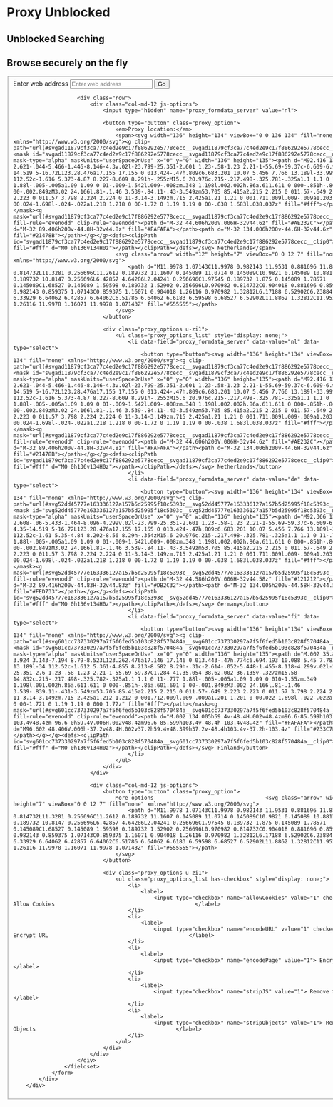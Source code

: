 # Proxy Unblocked
## Unblocked Searching

<div>
            <div class="ClientInfo is-alone">
                <form class="o-pageproxy__form js-proxyform" method="post" action="/">
                    <h2>Browse securely on the fly</h2>
                    <fieldset>
                        <div class="form-group">
                            <label for="u" class="u-visuallyhidden">Enter web address</label>
                            <input class="form-control" id="u" name="u" placeholder="Enter web address">
                            <button class="c-btn c-btn__secondary c-btn--normaltext u-bold" type="submit" id="hide_register_save" name="go">Go</button>
                        </div>

                        <div class="row">
                            <div class="col-md-12 js-options">
                                <input type="hidden" name="proxy_formdata_server" value="nl">

                                <button type="button" class="proxy_option">
                                    <em>Proxy location:</em>
                                    <span><svg width="136" height="134" viewBox="0 0 136 134" fill="none" xmlns="http://www.w3.org/2000/svg"><g clip-path="url(#svgad11879cf3ca77c4ed2e9c17f886292e5778cecc__svgad11879cf3ca77c4ed2e9c17f886292e5778cecc__clip0)"><mask id="svgad11879cf3ca77c4ed2e9c17f886292e5778cecc__svgad11879cf3ca77c4ed2e9c17f886292e5778cecc__mask0" mask-type="alpha" maskUnits="userSpaceOnUse" x="0" y="0" width="136" height="135"><path d="M92.416 134.006c-2.621-.044-5.466-1.446-8.146-4.3v.02l-23.799-25.351-2.601 1.23-.58-1.23 2.21-1-55.69-59.37c-6.609-6.999-4.35-14.519 5-16.72L123.28.476a17.155 17.155 0 013.424-.47h.809c6.683.201 10.07 5.456 7.766 13.189l-33.999 112.52c-1.616 5.373-4.87 8.227-8.609 8.291h-.255zM15.6 20.976c.215-.217.498-.325.781-.325a1.1 1.1 0 11-.776 1.88l-.005-.005a1.09 1.09 0 01-.009-1.542l.009-.008zm.348 1.198l.002.002h.86a.611.611 0 000-.851h-.86a.6.6 0 00-.002.849zM3.02 24.166l.81-.1.46 3.539-.84.11-.43-3.549zm53.705 85.415a2.215 2.215 0 011.57-.649 2.223 2.223 0 011.57 3.798 2.224 2.224 0 11-3.14-3.149zm.715 2.425a1.21 1.21 0 001.711.009l.009-.009a1.203 1.203 0 00.024-1.698l-.024-.022a1.218 1.218 0 00-1.72 0 1.19 1.19 0 00-.038 1.683l.038.037z" fill="#fff"></path></mask><g mask="url(#svgad11879cf3ca77c4ed2e9c17f886292e5778cecc__svgad11879cf3ca77c4ed2e9c17f886292e5778cecc__mask0)" fill-rule="evenodd" clip-rule="evenodd"><path d="M-32 44.606h200V.006H-32v44.6z" fill="#AE232C"></path><path d="M-32 89.406h200v-44.8H-32v44.8z" fill="#FAFAFA"></path><path d="M-32 134.006h200v-44.6H-32v44.6z" fill="#21478B"></path></g></g><defs><clipPath id="svgad11879cf3ca77c4ed2e9c17f886292e5778cecc__svgad11879cf3ca77c4ed2e9c17f886292e5778cecc__clip0"><path fill="#fff" d="M0 0h136v134H0z"></path></clipPath></defs></svg> Netherlands</span>
                                    <svg class="arrow" width="12" height="7" viewBox="0 0 12 7" fill="none" xmlns="http://www.w3.org/2000/svg">
                                        <path d="M11.9978 1.07143C11.9978 0.982143 11.9531 0.881696 11.8862 0.814732L11.3281 0.256696C11.2612 0.189732 11.1607 0.145089 11.0714 0.145089C10.9821 0.145089 10.8817 0.189732 10.8147 0.256696L6.42857 4.64286L2.04241 0.256696C1.97545 0.189732 1.875 0.145089 1.78571 0.145089C1.68527 0.145089 1.59598 0.189732 1.52902 0.256696L0.970982 0.814732C0.904018 0.881696 0.859375 0.982143 0.859375 1.07143C0.859375 1.16071 0.904018 1.26116 0.970982 1.32812L6.17188 6.52902C6.23884 6.59598 6.33929 6.64062 6.42857 6.64062C6.51786 6.64062 6.6183 6.59598 6.68527 6.52902L11.8862 1.32812C11.9531 1.26116 11.9978 1.16071 11.9978 1.07143Z" fill="#555555"></path>
                                    </svg>
                                </button>

                                <div class="proxy_options u-zi1">
                                    <ul class="proxy_options_list" style="display: none;">
                                        <li data-field="proxy_formdata_server" data-value="nl" data-type="select">
                                            <button type="button"><svg width="136" height="134" viewBox="0 0 136 134" fill="none" xmlns="http://www.w3.org/2000/svg"><g clip-path="url(#svgad11879cf3ca77c4ed2e9c17f886292e5778cecc__svgad11879cf3ca77c4ed2e9c17f886292e5778cecc__clip0)"><mask id="svgad11879cf3ca77c4ed2e9c17f886292e5778cecc__svgad11879cf3ca77c4ed2e9c17f886292e5778cecc__mask0" mask-type="alpha" maskUnits="userSpaceOnUse" x="0" y="0" width="136" height="135"><path d="M92.416 134.006c-2.621-.044-5.466-1.446-8.146-4.3v.02l-23.799-25.351-2.601 1.23-.58-1.23 2.21-1-55.69-59.37c-6.609-6.999-4.35-14.519 5-16.72L123.28.476a17.155 17.155 0 013.424-.47h.809c6.683.201 10.07 5.456 7.766 13.189l-33.999 112.52c-1.616 5.373-4.87 8.227-8.609 8.291h-.255zM15.6 20.976c.215-.217.498-.325.781-.325a1.1 1.1 0 11-.776 1.88l-.005-.005a1.09 1.09 0 01-.009-1.542l.009-.008zm.348 1.198l.002.002h.86a.611.611 0 000-.851h-.86a.6.6 0 00-.002.849zM3.02 24.166l.81-.1.46 3.539-.84.11-.43-3.549zm53.705 85.415a2.215 2.215 0 011.57-.649 2.223 2.223 0 011.57 3.798 2.224 2.224 0 11-3.14-3.149zm.715 2.425a1.21 1.21 0 001.711.009l.009-.009a1.203 1.203 0 00.024-1.698l-.024-.022a1.218 1.218 0 00-1.72 0 1.19 1.19 0 00-.038 1.683l.038.037z" fill="#fff"></path></mask><g mask="url(#svgad11879cf3ca77c4ed2e9c17f886292e5778cecc__svgad11879cf3ca77c4ed2e9c17f886292e5778cecc__mask0)" fill-rule="evenodd" clip-rule="evenodd"><path d="M-32 44.606h200V.006H-32v44.6z" fill="#AE232C"></path><path d="M-32 89.406h200v-44.8H-32v44.8z" fill="#FAFAFA"></path><path d="M-32 134.006h200v-44.6H-32v44.6z" fill="#21478B"></path></g></g><defs><clipPath id="svgad11879cf3ca77c4ed2e9c17f886292e5778cecc__svgad11879cf3ca77c4ed2e9c17f886292e5778cecc__clip0"><path fill="#fff" d="M0 0h136v134H0z"></path></clipPath></defs></svg> Netherlands</button>
                                        </li>
                                        <li data-field="proxy_formdata_server" data-value="de" data-type="select">
                                            <button type="button"><svg width="136" height="134" viewBox="0 0 136 134" fill="none" xmlns="http://www.w3.org/2000/svg"><g clip-path="url(#svg52dd45777e163336127a157b5d25995f18c5393c__svg52dd45777e163336127a157b5d25995f18c5393c__clip0)"><mask id="svg52dd45777e163336127a157b5d25995f18c5393c__svg52dd45777e163336127a157b5d25995f18c5393c__mask0" mask-type="alpha" maskUnits="userSpaceOnUse" x="0" y="0" width="136" height="135"><path d="M92.366 134.005c-2.608-.06-5.433-1.464-8.096-4.299v.02l-23.799-25.351-2.601 1.23-.58-1.23 2.21-1-55.69-59.37c-6.609-6.999-4.35-14.519 5-16.72L123.28.476a17.155 17.155 0 013.424-.47h.809c6.683.201 10.07 5.456 7.766 13.189l-33.999 112.52c-1.61 5.35-4.84 8.202-8.56 8.29h-.354zM15.6 20.976c.215-.217.498-.325.781-.325a1.1 1.1 0 11-.776 1.88l-.005-.005a1.09 1.09 0 01-.009-1.542l.009-.008zm.348 1.198l.002.002h.86a.611.611 0 000-.851h-.86a.6.6 0 00-.002.849zM3.02 24.166l.81-.1.46 3.539-.84.11-.43-3.549zm53.705 85.415a2.215 2.215 0 011.57-.649 2.223 2.223 0 011.57 3.798 2.224 2.224 0 11-3.14-3.149zm.715 2.425a1.21 1.21 0 001.711.009l.009-.009a1.203 1.203 0 00.024-1.698l-.024-.022a1.218 1.218 0 00-1.72 0 1.19 1.19 0 00-.038 1.683l.038.037z" fill="#fff"></path></mask><g mask="url(#svg52dd45777e163336127a157b5d25995f18c5393c__svg52dd45777e163336127a157b5d25995f18c5393c__mask0)" fill-rule="evenodd" clip-rule="evenodd"><path d="M-32 44.586h200V.006H-32v44.58z" fill="#121212"></path><path d="M-32 89.416h200v-44.83H-32v44.83z" fill="#DB2C32"></path><path d="M-32 134.005h200v-44.58H-32v44.58z" fill="#FED733"></path></g></g><defs><clipPath id="svg52dd45777e163336127a157b5d25995f18c5393c__svg52dd45777e163336127a157b5d25995f18c5393c__clip0"><path fill="#fff" d="M0 0h136v134H0z"></path></clipPath></defs></svg> Germany</button>
                                        </li>
                                        <li data-field="proxy_formdata_server" data-value="fi" data-type="select">
                                            <button type="button"><svg width="136" height="134" viewBox="0 0 136 134" fill="none" xmlns="http://www.w3.org/2000/svg"><g clip-path="url(#svg601cc737330297a7f5f6fed5b103c828f570484a__svg601cc737330297a7f5f6fed5b103c828f570484a__clip0)"><mask id="svg601cc737330297a7f5f6fed5b103c828f570484a__svg601cc737330297a7f5f6fed5b103c828f570484a__mask0" mask-type="alpha" maskUnits="userSpaceOnUse" x="0" y="0" width="136" height="135"><path d="M.002 35.808c.082-3.924 3.143-7.194 8.79-8.523L123.262.476a17.146 17.146 0 013.443-.47h.774c6.694.193 10.088 5.45 7.783 13.189l-34 112.52c-1.612 5.361-4.855 8.213-8.582 8.29h-.31c-2.614-.052-5.448-1.455-8.118-4.299v.02l-23.8-25.351-2.6 1.23-.58-1.23 2.21-1-55.69-59.37C1.284 41.35.054 38.62.002 36.135v-.327zm15.58-14.832c.215-.217.498-.325.782-.325a1.1 1.1 0 11-.777 1.88l-.005-.005a1.09 1.09 0 010-1.55zm.349 1.198l.001.002h.86a.611.611 0 000-.851h-.86a.601.601 0 00-.001.849zM3.002 24.166l.81-.1.46 3.539-.839.11-.431-3.549zm53.705 85.415a2.215 2.215 0 011.57-.649 2.223 2.223 0 011.57 3.798 2.224 2.224 0 11-3.14-3.149zm.715 2.425a1.212 1.212 0 001.712.009l.009-.009a1.201 1.201 0 00.022-1.698l-.022-.022a1.22 1.22 0 00-1.721 0 1.19 1.19 0 000 1.72z" fill="#fff"></path></mask><g mask="url(#svg601cc737330297a7f5f6fed5b103c828f570484a__svg601cc737330297a7f5f6fed5b103c828f570484a__mask0)" fill-rule="evenodd" clip-rule="evenodd"><path d="M.002 134.005h59.4v-48.4H.002v48.4zm96.6-85.599h103.4V.006h-103.4v48.4zm-96.6 0h59.4V.006H.002v48.4zm96.6 85.599h103.4v-48.4h-103.4v48.4z" fill="#FAFAFA"></path><path d="M96.602 48.406V.006h-37.2v48.4H.002v37.2h59.4v48.399h37.2v-48.4h103.4v-37.2h-103.4z" fill="#233C7B"></path></g></g><defs><clipPath id="svg601cc737330297a7f5f6fed5b103c828f570484a__svg601cc737330297a7f5f6fed5b103c828f570484a__clip0"><path fill="#fff" d="M0 0h136v134H0z"></path></clipPath></defs></svg> Finland</button>
                                        </li>
                                    </ul>
                                </div>
                            </div>

                            <div class="col-md-12 js-options">
                                <button type="button" class="proxy_option">
                                    More options                                   <svg class="arrow" width="12" height="7" viewBox="0 0 12 7" fill="none" xmlns="http://www.w3.org/2000/svg">
                                        <path d="M11.9978 1.07143C11.9978 0.982143 11.9531 0.881696 11.8862 0.814732L11.3281 0.256696C11.2612 0.189732 11.1607 0.145089 11.0714 0.145089C10.9821 0.145089 10.8817 0.189732 10.8147 0.256696L6.42857 4.64286L2.04241 0.256696C1.97545 0.189732 1.875 0.145089 1.78571 0.145089C1.68527 0.145089 1.59598 0.189732 1.52902 0.256696L0.970982 0.814732C0.904018 0.881696 0.859375 0.982143 0.859375 1.07143C0.859375 1.16071 0.904018 1.26116 0.970982 1.32812L6.17188 6.52902C6.23884 6.59598 6.33929 6.64062 6.42857 6.64062C6.51786 6.64062 6.6183 6.59598 6.68527 6.52902L11.8862 1.32812C11.9531 1.26116 11.9978 1.16071 11.9978 1.07143Z" fill="#555555"></path>
                                    </svg>
                                </button>

                                <div class="proxy_options u-zi1">
                                    <ul class="proxy_options_list has-checkbox" style="display: none;">
                                        <li>
                                            <label>
                                                <input type="checkbox" name="allowCookies" value="1" checked=""> Allow Cookies                                            </label>
                                        </li>
                                        <li>
                                            <label>
                                                <input type="checkbox" name="encodeURL" value="1" checked=""> Encrypt URL                                            </label>
                                        </li>
                                        <li>
                                            <label>
                                                <input type="checkbox" name="encodePage" value="1"> Encrypt Page                                            </label>
                                        </li>
                                        <li>
                                            <label>
                                                <input type="checkbox" name="stripJS" value="1"> Remove Scripts                                            </label>
                                        </li>
                                        <li>
                                            <label>
                                                <input type="checkbox" name="stripObjects" value="1"> Remove Objects                                            </label>
                                        </li>
                                    </ul>
                                </div>
                            </div>
                        </div>
                    </fieldset>
                </form>
            </div>
        </div>

